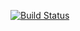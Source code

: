 [![Build Status](https://travis-ci.org/katsanva/twitter-js.png?branch=dev)](https://travis-ci.org/katsanva/twitter-js)